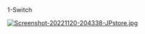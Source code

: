 1-Switch

[![Screenshot-20221120-204338-JPstore.jpg](https://i.postimg.cc/bNx37TN6/Screenshot-20221120-204338-JPstore.jpg)](https://postimg.cc/D8zrs1Gs)

